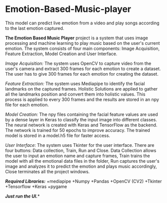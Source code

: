 # Emotion-Based-Music-player
This model can predict live emotion from a video and play songs according to the last emotion captured.

**The Emotion Based Music Player** project is a system that uses image processing and machine learning to play music based on the user's current emotion. The system consists of four main components: Image Acquisition, Feature Extraction, Model Creation and User Interface.

_Image Acquisition:_ The system uses OpenCV to capture video from the user's camera and extract 300 frames for each emotion to create a dataset. The user has to give 300 frames for each emotion for creating the dataset.

_Feature Extraction:_ The system uses Mediapipe to identify the facial landmarks on the captured frames. Holistic Solutions are applied to gather all the landmarks position and convert them into holistic values. This process is applied to every 300 frames and the results are stored in an npy file for each emotion.

_Model Creation:_ The npy files containing the facial feature values are used by a dense layer in Keras to classify the input image into different classes. The neural network is created with Keras and TensorFlow as the backend. The network is trained for 50 epochs to improve accuracy. The trained model is stored in a model.h5 file for faster access.

_User Interface_: The system uses Tkinter for the user interface. There are four buttons: Data collection, Train, Run and Close. Data Collection allows the user to input an emotion name and capture frames, Train trains the model with all the emotional data files in the folder, Run captures the user's image and analyzes it to predict the emotion and plays music accordingly, Close terminates all the project windows.





***Required Libraries:***
+mediapipe
+Numpy
+Pandas
+OpenCV (CV2)
+Tkinter
+Tensorflow
+Keras
+pygame

***Just run the UI.****

